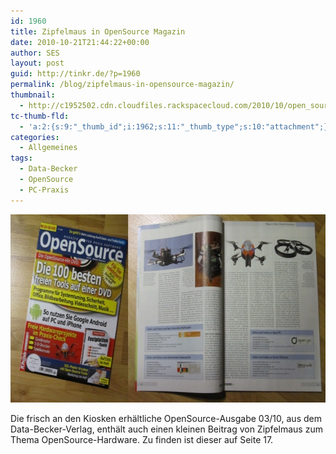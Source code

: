 ```yaml
---
id: 1960
title: Zipfelmaus in OpenSource Magazin
date: 2010-10-21T21:44:22+00:00
author: SES
layout: post
guid: http://tinkr.de/?p=1960
permalink: /blog/zipfelmaus-in-opensource-magazin/
thumbnail:
  - http://c1952502.cdn.cloudfiles.rackspacecloud.com/2010/10/open_source_sml.jpg
tc-thumb-fld:
  - 'a:2:{s:9:"_thumb_id";i:1962;s:11:"_thumb_type";s:10:"attachment";}'
categories:
  - Allgemeines
tags:
  - Data-Becker
  - OpenSource
  - PC-Praxis
---
```

<img loading="lazy" src="/assets/2010/10/open_source.jpg" alt="" title="OpenSource Ausgabe 03/10" width="606" height="301" class="aligncenter size-full wp-image-1961" />

Die frisch an den Kiosken erhältliche OpenSource-Ausgabe 03/10, aus dem Data-Becker-Verlag, enthält auch einen kleinen Beitrag von Zipfelmaus zum Thema OpenSource-Hardware. Zu finden ist dieser auf Seite 17.
